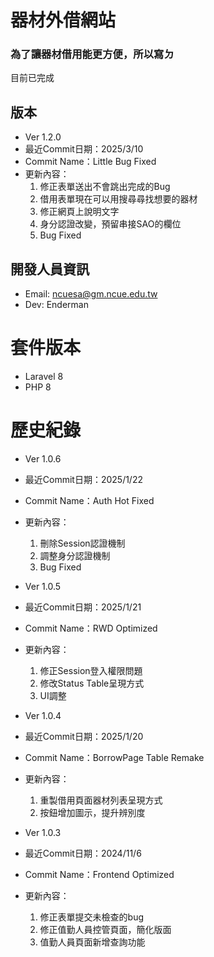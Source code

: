 # 器材外借網站

### 為了讓器材借用能更方便，所以寫ㄉ

目前已完成

## 版本
- Ver 1.2.0
- 最近Commit日期：2025/3/10
- Commit Name：Little Bug Fixed
- 更新內容：
    1. 修正表單送出不會跳出完成的Bug
    2. 借用表單現在可以用搜尋尋找想要的器材
    3. 修正網頁上說明文字
    5. 身分認證改變，預留串接SAO的欄位
    6. Bug Fixed

## 開發人員資訊
- Email:  ncuesa@gm.ncue.edu.tw
- Dev:    Enderman

# 套件版本
- Laravel 8
- PHP 8

# 歷史紀錄
- Ver 1.0.6
- 最近Commit日期：2025/1/22
- Commit Name：Auth Hot Fixed
- 更新內容：
    1. 刪除Session認證機制
    2. 調整身分認證機制
    3. Bug Fixed

- Ver 1.0.5
- 最近Commit日期：2025/1/21
- Commit Name：RWD Optimized
- 更新內容：
    1. 修正Session登入權限問題
    2. 修改Status Table呈現方式
    3. UI調整
       
- Ver 1.0.4
- 最近Commit日期：2025/1/20
- Commit Name：BorrowPage Table Remake
- 更新內容：
    1. 重製借用頁面器材列表呈現方式
    2. 按鈕增加圖示，提升辨別度
       
- Ver 1.0.3
- 最近Commit日期：2024/11/6
- Commit Name：Frontend Optimized
- 更新內容：
    1. 修正表單提交未檢查的bug
    2. 修正值勤人員控管頁面，簡化版面
    3. 值勤人員頁面新增查詢功能 
